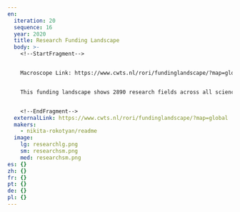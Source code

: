 ```yaml
---
en:
  iteration: 20
  sequence: 16
  year: 2020
  title: Research Funding Landscape
  body: >-
    <!--StartFragment-->


    Macroscope Link: https://www.cwts.nl/rori/fundinglandscape/?map=global


    This funding landscape shows 2890 research fields across all sciences. By changing the size and color coding, the contribution of a specific research funder to the different fields can be made visible.


    <!--EndFragment-->
  externalLink: https://www.cwts.nl/rori/fundinglandscape/?map=global
  makers:
    - nikita-rokotyan/readme
  image:
    lg: researchlg.png
    sm: researchsm.png
    med: researchsm.png
es: {}
zh: {}
fr: {}
pt: {}
de: {}
pl: {}
---
```

